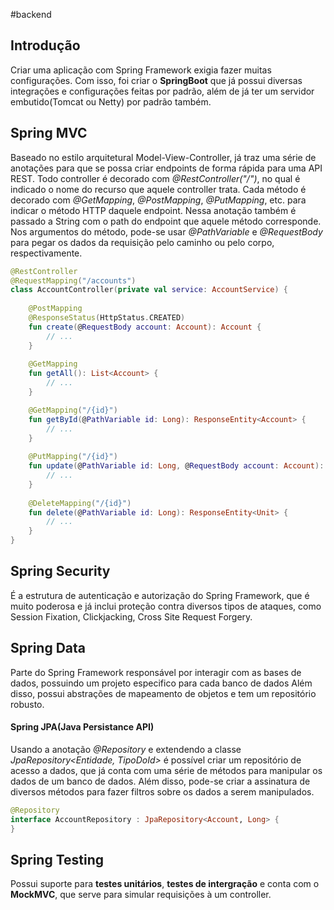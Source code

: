 #backend
## Introdução
Criar uma aplicação com Spring Framework exigia fazer muitas configurações. Com isso, foi criar o **SpringBoot** que já possui diversas integrações e configurações feitas por padrão, além de já ter um servidor embutido(Tomcat ou Netty) por padrão também.

## Spring MVC
Baseado no estilo arquitetural Model-View-Controller, já traz uma série de anotações para que se possa criar endpoints de forma rápida para uma API REST.
Todo controller é decorado com *@RestController("/")*, no qual é indicado o nome do recurso que aquele controller trata.
Cada método é decorado com *@GetMapping*, *@PostMapping*, *@PutMapping*, etc. para indicar o método HTTP daquele endpoint. Nessa anotação também é passado a String com o path do endpoint que aquele método corresponde.
Nos argumentos do método, pode-se usar *@PathVariable* e *@RequestBody* para pegar os dados da requisição pelo caminho ou pelo corpo, respectivamente.
```kotlin
@RestController   
@RequestMapping("/accounts")  
class AccountController(private val service: AccountService) {  
  
    @PostMapping  
    @ResponseStatus(HttpStatus.CREATED)  
    fun create(@RequestBody account: Account): Account {  
        // ...
    }
    
    @GetMapping  
    fun getAll(): List<Account> {  
        // ...
    }

    @GetMapping("/{id}")  
    fun getById(@PathVariable id: Long): ResponseEntity<Account> {  
        // ...
    }
    
    @PutMapping("/{id}")  
    fun update(@PathVariable id: Long, @RequestBody account: Account): ResponseEntity<Account> {
	    // ...
    }
    
    @DeleteMapping("/{id}")  
    fun delete(@PathVariable id: Long): ResponseEntity<Unit> {  
        // ...
    }
}
```

## Spring Security
É a estrutura de autenticação e autorização do Spring Framework, que é muito poderosa e já inclui proteção contra diversos tipos de ataques, como Session Fixation, Clickjacking, Cross Site Request Forgery.

## Spring Data
Parte do Spring Framework responsável por interagir com as bases de dados, possuindo um projeto especifico para cada banco de dados Além disso, possui abstrações de mapeamento de objetos e tem um repositório robusto.
#### Spring JPA(Java Persistance API)
Usando a anotação *@Repository* e extendendo a classe *JpaRepository<Entidade, TipoDoId>* é possível criar um repositório de acesso a dados, que já conta com uma  série de métodos para manipular os dados de um banco de dados.
Além disso, pode-se criar a assinatura de diversos métodos para fazer filtros sobre os dados a serem manipulados.
```kotlin
@Repository
interface AccountRepository : JpaRepository<Account, Long> {  
}
```

## Spring Testing
Possui suporte para **testes unitários**, **testes de intergração** e conta com o **MockMVC**, que serve para simular requisições à um controller.